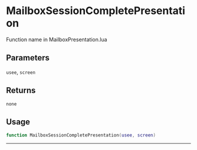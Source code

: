 # MailboxSessionCompletePresentation
Function name in MailboxPresentation.lua
## Parameters
`usee`, `screen`
## Returns
`none`
## Usage
```lua
function MailboxSessionCompletePresentation(usee, screen)
```
---
